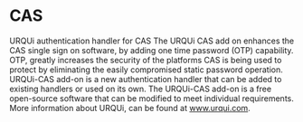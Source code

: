 # CAS
URQUi authentication handler for CAS
The URQUi CAS add on enhances the CAS single sign on software, by adding one time password (OTP) capability. OTP, greatly increases the security of the platforms CAS is being used to protect by eliminating the easily compromised static password operation.  
URQUi-CAS add-on is a new authentication handler that can be added to existing handlers or used on its own. 
The URQUi-CAS add-on is a free open-source software that can be modified to meet individual requirements.  More information about URQUi, can be found at www.urqui.com.
